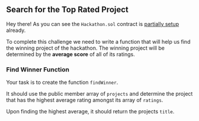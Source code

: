## Search for the Top Rated Project

Hey there! As you can see the `Hackathon.sol` contract is [partially setup](?tab=details&scroll=Contract%20Setup) already. 

To complete this challenge we need to write a function that will help us find the winning project of the hackathon. The winning project will be determined by the **average score** of all of its ratings. 

### Find Winner Function

Your task is to create the function `findWinner`. 

It should use the public member array of `projects` and determine the project that has the highest average rating amongst its array of `ratings`. 

Upon finding the highest average, it should return the projects `title`. 